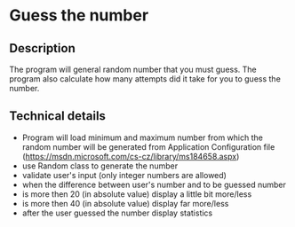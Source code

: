 # Guess the number

## Description

The program will general random number that you must guess. The program also calculate how many attempts did it take for you to guess the number.

## Technical details

* Program will load minimum and maximum number from which the random number will be generated from Application Configuration file (https://msdn.microsoft.com/cs-cz/library/ms184658.aspx)
* use Random class to generate the number
* validate user's input (only integer numbers are allowed)
* when the difference between user's number and to be guessed number 
 * is more then 20 (in absolute value) display a little bit more/less 
 * is more then 40 (in absolute value) display far more/less
* after the user guessed the number display statistics 
